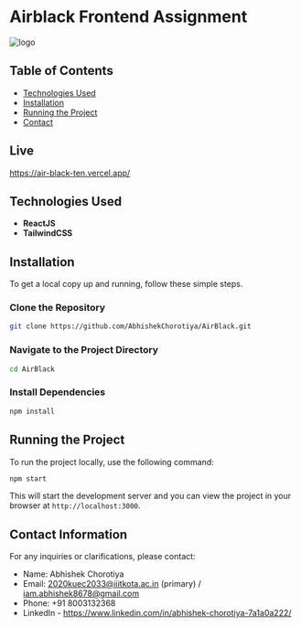 # Airblack Frontend Assignment

![logo](https://cutshort-data.s3.amazonaws.com/cloudfront/public/companies/5fbb8f031a3650724c7c442c/cover-1638519613402-logo2.png)

## Table of Contents

- [Technologies Used](#technologies-used)
- [Installation](#installation)
- [Running the Project](#running-the-project)
- [Contact](#contact-information)

## Live

https://air-black-ten.vercel.app/

## Technologies Used

- **ReactJS**
- **TailwindCSS**

## Installation

To get a local copy up and running, follow these simple steps.

### Clone the Repository

```bash
git clone https://github.com/AbhishekChorotiya/AirBlack.git
```

### Navigate to the Project Directory

```bash
cd AirBlack
```

### Install Dependencies

```bash
npm install
```

## Running the Project

To run the project locally, use the following command:

```bash
npm start
```

This will start the development server and you can view the project in your browser at `http://localhost:3000`.

## Contact Information

For any inquiries or clarifications, please contact:

- Name: Abhishek Chorotiya
- Email: 2020kuec2033@iiitkota.ac.in (primary) / iam.abhishek8678@gmail.com
- Phone: +91 8003132368
- LinkedIn - https://www.linkedin.com/in/abhishek-chorotiya-7a1a0a222/
